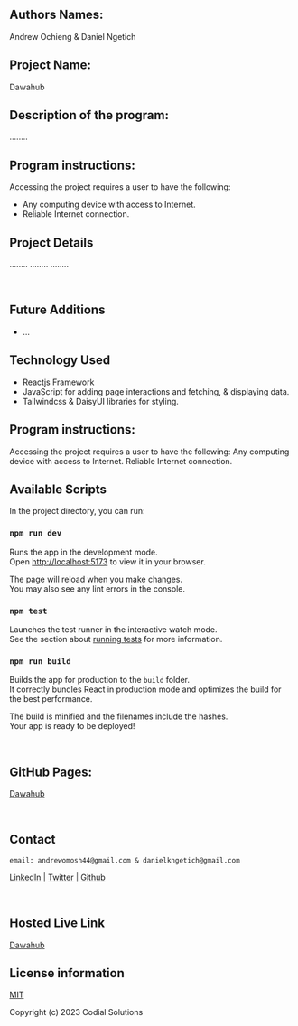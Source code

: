 ## Authors Names:
Andrew Ochieng & Daniel Ngetich


## Project Name:
Dawahub 

## Description of the program:
........




## Program instructions:
Accessing the project requires a user to have the following: 
* Any computing device with access to Internet. 
* Reliable Internet connection.


## Project Details

........
........
........


<br>

## Future Additions 
* ...


## Technology Used
* Reactjs Framework  
* JavaScript for adding page interactions and fetching, & displaying data. 
* Tailwindcss & DaisyUI libraries for styling.


## Program instructions:
Accessing the project requires a user to have the following: Any computing device with access to Internet. Reliable Internet connection.


## Available Scripts

In the project directory, you can run:

### `npm run dev`

Runs the app in the development mode.\
Open [http://localhost:5173](http://localhost:5173) to view it in your browser.

The page will reload when you make changes.\
You may also see any lint errors in the console.

### `npm test`

Launches the test runner in the interactive watch mode.\
See the section about [running tests](https://facebook.github.io/create-react-app/docs/running-tests) for more information.

### `npm run build`

Builds the app for production to the `build` folder.\
It correctly bundles React in production mode and optimizes the build for the best performance.

The build is minified and the filenames include the hashes.\
Your app is ready to be deployed! 

<br>


## GitHub Pages:
[Dawahub](https://github.com/Codial-Solution/dawahub)

<br />

## Contact

    email: andrewomosh44@gmail.com & danielkngetich@gmail.com

[LinkedIn](https://www.linkedin.com/in/andrew-ochieng-00b076180/) | 
[Twitter](https://twitter.com/dev__drew) | 
[Github](https://github.com/Andrew-Ochieng)


<br />

## Hosted Live Link

[Dawahub](https://dawahub.netlify.app/)



## License information

[MIT](LICENCE)

Copyright (c) 2023 Codial Solutions
